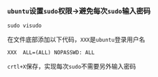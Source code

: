 ### `ubuntu`设置`sudo`权限→避免每次`sudo`输入密码
    sudo visudo
    
在文件底部添加以下代码，`XXX`是`ubuntu`登录用户名  
    
    XXX  ALL=(ALL) NOPASSWD: ALL 
`crtl+X`保存，实现每次`sudo`不需要另外输入密码
